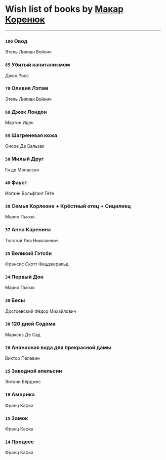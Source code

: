 # Wish list of books by [Макар Коренюк](http://vk.com/id126368737)
---

### `100` Овод
Этель Лилиан Войнич

### `85` Убитый капитализмом
Джон Росс

### `70` Оливия Лэтам
Этель Лилиан Войнич

### `60` Джек Лондон
Мартин Иден

### `55` Шагреневая кожа
Оноре Де Бальзак

### `50` Милый Друг
Ги де Мопассан

### `40` Фауст
Иоганн Вольфганг Гёте

### `38` Семья Корлеоне + Крёстный отец + Сицилиец
Марио Пьюзо

### `37` Анна Каренина
Толстой Лев Николаевич

### `35` Великий Гэтсби
Фрэнсис Скотт Фицджеральд

### `34` Первый Дон
Марио Пьюзо

### `30` Бесы
Достоевский Фёдор Михайлович

### `30` 120 дней Содома
Марксиз Де Сад

### `26` Ананасная вода для прекрасной дамы
Виктор Пелевин

### `25` Заводной апельсин
Энтони Бёрджес

### `16` Америка
Франц Кафка

### `15` Замок
Франц Кафка

### `14` Процесс
Франц Кафка

